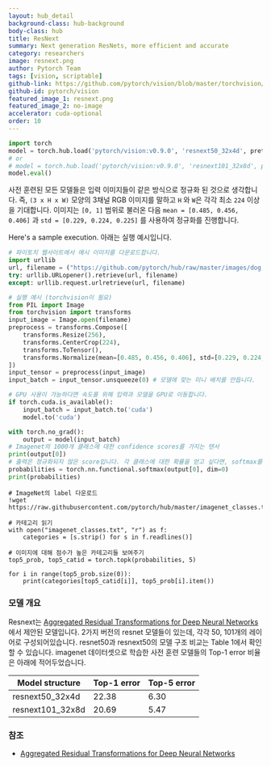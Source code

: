```yaml
---
layout: hub_detail
background-class: hub-background
body-class: hub
title: ResNext
summary: Next generation ResNets, more efficient and accurate
category: researchers
image: resnext.png
author: Pytorch Team
tags: [vision, scriptable]
github-link: https://github.com/pytorch/vision/blob/master/torchvision/models/resnet.py
github-id: pytorch/vision
featured_image_1: resnext.png
featured_image_2: no-image
accelerator: cuda-optional
order: 10
---
```


```python
import torch
model = torch.hub.load('pytorch/vision:v0.9.0', 'resnext50_32x4d', pretrained=True)
# or
# model = torch.hub.load('pytorch/vision:v0.9.0', 'resnext101_32x8d', pretrained=True)
model.eval()
```

사전 훈련된 모든 모델들은 입력 이미지들이 같은 방식으로 정규화 된 것으로 생각합니다. 
즉, `(3 x H x W)` 모양의 3채널 RGB 이미지를 말하고 `H` 와 `W`은 각각 최소 `224` 이상을 기대합니다.
이미지는 `[0, 1]` 범위로 불러온 다음 `mean = [0.485, 0.456, 0.406]` 과 `std = [0.229, 0.224, 0.225]`
를 사용하여 정규화를 진행합니다.

Here's a sample execution.
아래는 실행 예시입니다.

```python
# 파이토치 웹사이트에서 예시 이미지를 다운로드합니다.
import urllib
url, filename = ("https://github.com/pytorch/hub/raw/master/images/dog.jpg", "dog.jpg")
try: urllib.URLopener().retrieve(url, filename)
except: urllib.request.urlretrieve(url, filename)
```

```python
# 실행 예시 (torchvision이 필요)
from PIL import Image
from torchvision import transforms
input_image = Image.open(filename)
preprocess = transforms.Compose([
    transforms.Resize(256),
    transforms.CenterCrop(224),
    transforms.ToTensor(),
    transforms.Normalize(mean=[0.485, 0.456, 0.406], std=[0.229, 0.224, 0.225]),
])
input_tensor = preprocess(input_image)
input_batch = input_tensor.unsqueeze(0) # 모델에 맞는 미니 배치를 만듭니다.

# GPU 사용이 가능하다면 속도를 위해 입력과 모델을 GPU로 이동합니다.
if torch.cuda.is_available():
    input_batch = input_batch.to('cuda')
    model.to('cuda')

with torch.no_grad():
    output = model(input_batch)
# Imagenet의 1000개 클래스에 대한 confidence scores를 가지는 텐서
print(output[0])
# 출력은 정규화되지 않은 score입니다. 각 클래스에 대한 확률을 얻고 싶다면, softmax를 사용합니다.
probabilities = torch.nn.functional.softmax(output[0], dim=0)
print(probabilities)
```

```
# ImageNet의 label 다운로드
!wget https://raw.githubusercontent.com/pytorch/hub/master/imagenet_classes.txt
```

```
# 카테고리 읽기
with open("imagenet_classes.txt", "r") as f:
    categories = [s.strip() for s in f.readlines()]

# 이미지에 대해 점수가 높은 카테고리들 보여주기
top5_prob, top5_catid = torch.topk(probabilities, 5)

for i in range(top5_prob.size(0)):
    print(categories[top5_catid[i]], top5_prob[i].item())
```

### 모델 개요

Resnext는 [Aggregated Residual Transformations for Deep Neural Networks](https://arxiv.org/abs/1611.05431)에서 제안된 모델입니다.
2가지 버전의 resnet 모델들이 있는데, 각각 50, 101개의 레이어로 구성되어있습니다.
resnet50과 resnext50의 모델 구조 비교는 Table 1에서 확인할 수 있습니다.
imagenet 데이터셋으로 학습한 사전 훈련 모델들의 Top-1 error 비율은 아래에 적어두었습니다.

|  Model structure  | Top-1 error | Top-5 error |
| ----------------- | ----------- | ----------- |
|  resnext50_32x4d  | 22.38       | 6.30        |
|  resnext101_32x8d | 20.69       | 5.47        |

### 참조

 - [Aggregated Residual Transformations for Deep Neural Networks](https://arxiv.org/abs/1611.05431)
